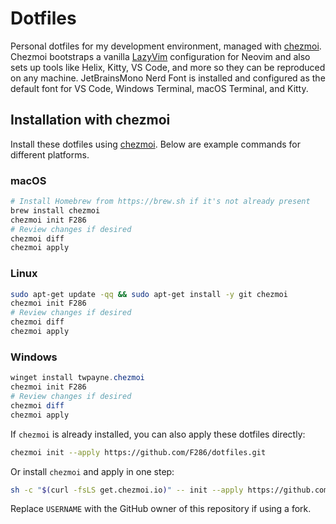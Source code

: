 # Dotfiles

Personal dotfiles for my development environment, managed with [chezmoi](https://www.chezmoi.io/). Chezmoi bootstraps a vanilla [LazyVim](https://lazyvim.github.io) configuration for Neovim and also sets up tools like Helix, Kitty, VS Code, and more so they can be reproduced on any machine. JetBrainsMono Nerd Font is installed and configured as the default font for VS Code, Windows Terminal, macOS Terminal, and Kitty.

## Installation with chezmoi

Install these dotfiles using [chezmoi](https://www.chezmoi.io/). Below are example commands for different platforms.

### macOS

```bash
# Install Homebrew from https://brew.sh if it's not already present
brew install chezmoi
chezmoi init F286
# Review changes if desired
chezmoi diff
chezmoi apply
```

### Linux

```bash
sudo apt-get update -qq && sudo apt-get install -y git chezmoi
chezmoi init F286
# Review changes if desired
chezmoi diff
chezmoi apply
```

### Windows

```powershell
winget install twpayne.chezmoi
chezmoi init F286
# Review changes if desired
chezmoi diff
chezmoi apply
```

If `chezmoi` is already installed, you can also apply these dotfiles directly:

```bash
chezmoi init --apply https://github.com/F286/dotfiles.git
```

Or install `chezmoi` and apply in one step:

```bash
sh -c "$(curl -fsLS get.chezmoi.io)" -- init --apply https://github.com/F286/dotfiles.git
```

Replace `USERNAME` with the GitHub owner of this repository if using a fork.
